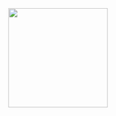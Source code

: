 <div id="header" align="center">
  <img src="https://media.giphy.com/media/v1.Y2lkPTc5MGI3NjExenA0N2l5MHE4NWZtZXc3bTliem9meTF4bmJ3cTV3cTQzanV1ejdhZyZlcD12MV9pbnRlcm5hbF9naWZfYnlfaWQmY3Q9Zw/JqmupuTVZYaQX5s094/giphy.gif" width="200"/>
</div>
